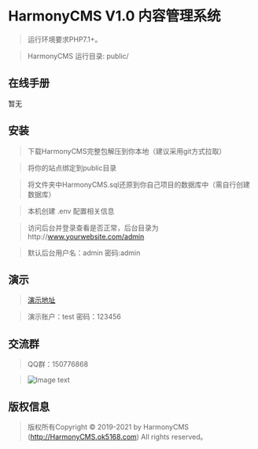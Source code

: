 HarmonyCMS V1.0 内容管理系统
===============

> 运行环境要求PHP7.1+。

> HarmonyCMS 运行目录: public/

## 在线手册

暂无

## 安装

> 下载HarmonyCMS完整包解压到你本地（建议采用git方式拉取）

> 将你的站点绑定到public目录

> 将文件夹中HarmonyCMS.sql还原到你自己项目的数据库中（需自行创建数据库）

> 本机创建 .env 配置相关信息

> 访问后台并登录查看是否正常，后台目录为http://www.yourwebsite.com/admin

> 默认后台用户名：admin 密码:admin

## 演示

> [演示地址](http://HarmonyCMS.ok5168.com/admin)

> 演示账户：test 密码：123456

## 交流群

> QQ群：150776868

>![Image text](https://ok5168.com/static/image/HarmonyCMS_QQ.jpg)

## 版权信息

> 版权所有Copyright © 2019-2021 by HarmonyCMS (http://HarmonyCMS.ok5168.com)
All rights reserved。